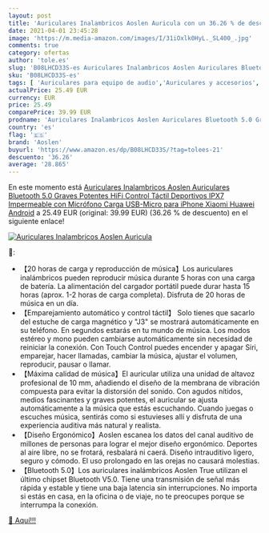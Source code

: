```yaml
---
layout: post
title: 'Auriculares Inalambricos Aoslen Auricula con un 36.26 % de descuento'
date: 2021-04-01 23:45:28
image: 'https://m.media-amazon.com/images/I/31iOxlk0HyL._SL400_.jpg'
comments: true
category: ofertas
author: 'tole.es'
slug: 'B08LHCD33S-es Auriculares Inalambricos Aoslen Auriculares Bluetooth 5.0...'
sku: 'B08LHCD33S-es'
tags: [ 'Auriculares para equipo de audio','Auriculares y accesorios','Electrónica','android','aoslen', ]
actualPrice: 25.49 EUR
currency: EUR
price: 25.49
comparePrice: 39.99 EUR
prodname: 'Auriculares Inalambricos Aoslen Auriculares Bluetooth 5.0 Graves Potentes HiFi Control Táctil Deportivos IPX7 Impermeable con Micrófono Carga USB-Micro para iPhone Xiaomi Huawei Android'
country: 'es'
flag: '🇪🇸'
brand: 'Aoslen'
buyurl: 'https://www.amazon.es/dp/B08LHCD33S/?tag=tolees-21'
descuento: '36.26'
average: '28.865'
---
```


En este momento está [Auriculares Inalambricos Aoslen Auriculares Bluetooth 5.0 Graves Potentes HiFi Control Táctil Deportivos IPX7 Impermeable con Micrófono Carga USB-Micro para iPhone Xiaomi Huawei Android](https://www.amazon.es/dp/B08LHCD33S/?tag=tolees-21) a 25.49 EUR (original: 39.99 EUR) (36.26 %  de descuento) en el siguiente enlace!

[![Auriculares Inalambricos Aoslen Auricula](https://m.media-amazon.com/images/I/31iOxlk0HyL._SL400_.jpg)](https://www.amazon.es/dp/B08LHCD33S/?tag=tolees-21)

🔎:

- 【20 horas de carga y reproducción de música】Los auriculares inalámbricos pueden reproducir música durante 5 horas con una carga de batería. La alimentación del cargador portátil puede durar hasta 15 horas (aprox. 1-2 horas de carga completa). Disfruta de 20 horas de música en un día.
- 【Emparejamiento automático y control táctil】 Solo tienes que sacarlo del estuche de carga magnético y "J3" se mostrará automáticamente en su teléfono. En segundos estarás en tu mundo de música. Los modos estéreo y mono pueden cambiarse automáticamente sin necesidad de reiniciar la conexión. Con Touch Control puedes encender y apagar Siri, emparejar, hacer llamadas, cambiar la música, ajustar el volumen, reproducir, pausar o llamar.
- 【Máxima calidad de música】El auricular utiliza una unidad de altavoz profesional de 10 mm, añadiendo el diseño de la membrana de vibración compuesta para evitar la distorsión del sonido. Con agudos nítidos, medios fascinantes y graves potentes, el auricular se ajusta automáticamente a la música que estás escuchando. Cuando juegas o escuches música, sentirás como si estuvieses allí y disfruta de una experiencia auditiva más natural y realista.
- 【Diseño Ergonómico】Aoslen escanea los datos del canal auditivo de millones de personas para lograr el mejor diseño ergonómico. Deportes al aire libre, no se frotará, resbalará ni caerá. Diseño intrauditivo ligero, seguro y cómodo. El uso prolongado en las orejas no causará molestias.
- 【Bluetooth 5.0】Los auriculares inalámbricos Aoslen True utilizan el último chipset Bluetooth V5.0. Tiene una transmisión de señal más rápida y estable y tiene una baja latencia sin interrupciones. No importa si estás en casa, en la oficina o de viaje, no te preocupes porque se interrumpa la conexión.

[🛒 Aquí!!!](https://www.amazon.es/dp/B08LHCD33S/?tag=tolees-21)
